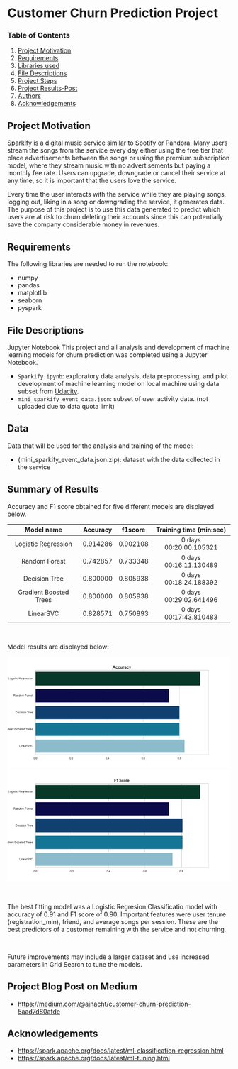 # Customer Churn Prediction Project


### Table of Contents  
1. [Project Motivation](#project-motivation)
2. [Requirements](#requirements)
3. [Libraries used](#libraries)
4. [File Descriptions](#file-descriptions)
5. [Project Steps](#project-steps)
6. [Project Results-Post](#project-results-post)
7. [Authors](#authors)
8. [Acknowledgements](#acknowledgements)



## Project Motivation <a name="project-motivation"></a>

Sparkify is a digital music service similar to Spotify or Pandora. Many users stream the songs from the
service every day either using the free tier that place advertisements between the songs or using the premium
subscription model, where they stream music with no advertisements but paying a monthly fee rate. Users can upgrade,
downgrade or cancel their service at any time, so it is important that the users love the service.

Every time the user interacts with the service while they are playing songs, logging out, liking in a song or
downgrading the service, it generates data. The purpose of this project is to use this data generated to predict
which users are at risk to churn deleting their accounts since this can potentially save the company considerable
money in revenues.


## Requirements <a name="requirements"></a>
The following libraries are needed to run the notebook:
* numpy
* pandas
* matplotlib
* seaborn
* pyspark


## File Descriptions <a name="file-descriptions"></a>

Jupyter Notebook
This project and all analysis and development of machine learning models for
churn prediction was completed using a Jupyter Notebook.

* `Sparkify.ipynb`: exploratory data analysis, data preprocessing, and pilot development of machine learning model on local machine using data subset from [Udacity]().
* `mini_sparkify_event_data.json`: subset of user activity data. (not uploaded due to data quota limit)


## Data
Data that will be used for the analysis and training of the model:

* (mini_sparkify_event_data.json.zip): dataset with the data collected in
the service

## Summary of Results

Accuracy and F1 score obtained for five different models are displayed below.

| Model name | Accuracy | f1score | Training time (min:sec)|
| :---: | :---: | :---: | :---: |
| Logistic Regression | 0.914286 | 0.902108 | 0 days 00:20:00.105321
| Random Forest | 0.742857 | 0.733348 | 0 days 00:16:11.130489
| Decision Tree | 0.800000 | 0.805938 | 0 days 00:18:24.188392
| Gradient Boosted Trees | 0.800000 | 0.805938 | 0 days 00:29:02.641496
| LinearSVC | 0.828571 | 0.750893 | 0 days 00:17:43.810483

<br />

Model results are displayed below:


![Accuracy](https://github.com/andrewnachtigal/Udacity-Data-Science/blob/main/04-spark-capstone/model_accuracy.png)
![f1score](https://github.com/andrewnachtigal/Udacity-Data-Science/blob/main/04-spark-capstone/f1_score.png)

<br />

The best fitting model was a Logistic Regresion Classificatio model with accuracy
of 0.91 and F1 score of 0.90. Important features were user tenure (registration_min),
friend, and average songs per session. These are the best predictors of a customer
remaining with the service and not churning.

<br />

Future improvements may include a larger dataset and use increased parameters
in Grid Search to tune the models.

## Project Blog Post on Medium
* https://medium.com/@ajnacht/customer-churn-prediction-5aad7d80afde

## Acknowledgements
+ https://spark.apache.org/docs/latest/ml-classification-regression.html
+ https://spark.apache.org/docs/latest/ml-tuning.html
